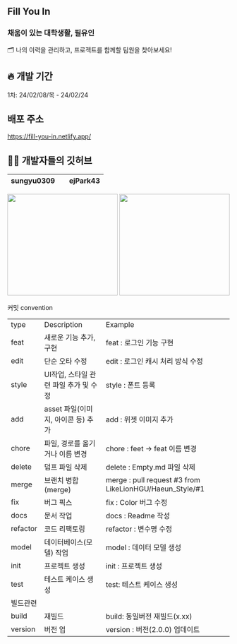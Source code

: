 ## Fill You In 

### 채움이 있는 대학생활, 필유인 
🗂 나의 이력을 관리하고, 프로젝트를 함께할 팀원을 찾아보세요!

## 🔥 개발 기간
1차: 24/02/08/목 - 24/02/24

## 배포 주소
https://fill-you-in.netlify.app/


## 🧑‍💻 개발자들의 깃허브 

|   sungyu0309   |               |    ejPark43     |
|   :--------:   |    :-------:|   :--------:    |

<a href="https://github.com/sungyu0309"><img src="https://avatars.githubusercontent.com/u/151641474?v=4" width="250" height="230"></a>         <a href="https://github.com/ejPark43"><img src="https://github.com/LikeLionHGU/fill-you-in-Frontend/assets/130718231/057e0c1d-143a-473d-b247-c1c0475eb15a" width="250" height="230"></a>


커밋 convention

|  |  |  |
| --- | --- | --- |
| type | Description | Example |
| feat | 새로운 기능 추가, 구현 | feat : 로그인 기능 구현 |
| edit | 단순 오타 수정 | edit : 로그인 캐시 처리 방식 수정 |
| style | UI작업, 스타일 관련 파일 추가 및 수정 | style : 폰트 등록 |
| add | asset 파일(이미지, 아이콘 등) 추가 | add : 위젯 이미지 추가 |
| chore | 파일, 경로를 옮기거나 이름 변경 | chore : feet -> feat 이름 변경 |
| delete | 덤프 파일 삭제 | delete : Empty.md 파일 삭제 |
| merge | 브랜치 병합(merge) | merge : pull request #3 from LikeLionHGU/Haeun_Style/#1 |
| fix | 버그 픽스 | fix : Color 버그 수정 |
| docs | 문서 작업 | docs : Readme 작성 |
| refactor | 코드 리팩토링 | refactor : 변수명 수정 |
| model | 데이터베이스(모델) 작업 | model : 데이터 모델 생성 |
| init | 프로젝트 생성 | init : 프로젝트 생성 |
| test | 테스트 케이스 생성 | test: 테스트 케이스 생성 |
| 빌드관련 |  |  |  
| build | 재빌드 | build: 동일버전 재빌드(x.xx) |
| version | 버전 업 | version : 버전(2.0.0) 업데이트 |


